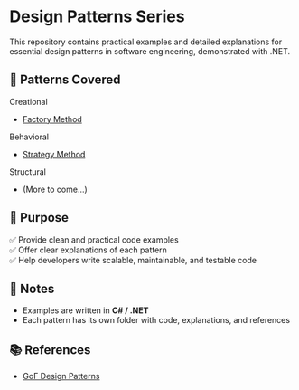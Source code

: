 # Design Patterns Series

This repository contains practical examples and detailed explanations for essential design patterns in software engineering, demonstrated with .NET.

## 📌 Patterns Covered
Creational
- [Factory Method](./docs/FactoryReadme.md)

Behavioral
- [Strategy Method](./docs/StrategyReadme.md)

Structural
- (More to come...)

## 🚀 Purpose

✅ Provide clean and practical code examples  
✅ Offer clear explanations of each pattern  
✅ Help developers write scalable, maintainable, and testable code  

## 📝 Notes

- Examples are written in **C# / .NET**
- Each pattern has its own folder with code, explanations, and references

## 📚 References
- [GoF Design Patterns](https://en.wikipedia.org/wiki/Design_Patterns)